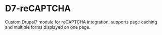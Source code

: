 # D7-reCAPTCHA
Custom Drupal7 module for reCAPTCHA integration, supports page caching and multiple forms displayed on one page.
